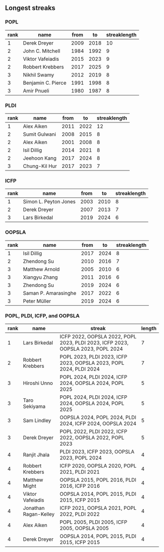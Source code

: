 ## Longest streaks

### POPL

 rank |name| from |to| streaklength 
------|--------------------|------|------|--------------
1 | Derek Dreyer       | 2009 | 2018 |           10
2 | John C. Mitchell   | 1984 | 1992 |            9
2 | Viktor Vafeiadis   | 2015 | 2023 |            9
2 | Robbert Krebbers   | 2017 | 2025 |            9
3 | Nikhil Swamy       | 2012 | 2019 |            8
3 | Benjamin C. Pierce | 1991 | 1998 |            8
3 | Amir Pnueli        | 1980 | 1987 |            8

### PLDI

 rank | name| from |to| streaklength 
------|-----------------------|------|------|--------------
1 | Alex Aiken    | 2011 | 2022 |           12
2 | Sumit Gulwani | 2008 | 2015 |            8
2 | Alex Aiken    | 2001 | 2008 |            8
2 | Isil Dillig   | 2014 | 2021 |            8
2 | Jeehoon Kang  | 2017 | 2024 |            8
3 | Chung-Kil Hur | 2017 | 2023 |            7

### ICFP

 rank | name| from |to| streaklength 
------|-----------------------|------|------|--------------
1 | Simon L. Peyton Jones | 2003 | 2010 |            8
2 | Derek Dreyer          | 2007 | 2013 |            7
3 | Lars Birkedal         | 2019 | 2024 |            6

### OOPSLA

 rank | name | from |to| streaklength 
------|----------------------|------|------|--------------
1 | Isil Dillig          | 2017 | 2024 |            8
2 | Zhendong Su     | 2010 | 2016 |            7
3 | Matthew Arnold       | 2005 | 2010 |            6
3 | Xiangyu Zhang   | 2011 | 2016 |            6
3 | Zhendong Su     | 2019 | 2024 |            6
3 | Saman P. Amarasinghe | 2017 | 2022 |            6
3 | Peter Müller     | 2019 | 2024 |            6

### POPL, PLDI, ICFP, and OOPSLA

 rank |name | streak| length 
-----|-------------------------------------|------|-------------------
1 | Lars Birkedal               | ICFP 2022, OOPSLA 2022, POPL 2023, PLDI 2023, ICFP 2023, OOPSLA 2023, POPL 2024 |            7
2 | Robbert Krebbers            | POPL 2023, PLDI 2023, ICFP 2023, OOPSLA 2023, POPL 2024, PLDI 2024 |           7
3 | Hiroshi Unno           | POPL 2024, PLDI 2024, ICFP 2024, OOPSLA 2024, POPL 2025 |           5
3 | Taro Sekiyama               | POPL 2024, PLDI 2024, ICFP 2024, OOPSLA 2024, POPL 2025 |            5
3 | Sam Lindley                 | OOPSLA 2024, POPL 2024, PLDI 2024, ICFP 2024, OOPSLA 2024 |         5
3 | Derek Dreyer                | POPL 2022, PLDI 2022, ICFP 2022, OOPSLA 2022, POPL 2023 |           5
4 | Ranjit Jhala                | PLDI 2023, ICFP 2023, OOPSLA 2023, POPL 2024 |           4
4 | Robbert Krebbers            | ICFP 2020, OOPSLA 2020, POPL 2021, PLDI 2021 |           4
4 | Matthew Might               | OOPSLA 2015, POPL 2016, PLDI 2016, ICFP 2016 |           4
4 | Viktor Vafeiadis            | OOPSLA 2014, POPL 2015, PLDI 2015, ICFP 2015 |          4
4 | Jonathan Ragan-Kelley       | ICFP 2021, OOPSLA 2021, POPL 2022, PLDI 2022 |           4
4 | Alex Aiken                  | POPL 2005, PLDI 2005, ICFP 2005, OOPSLA 2005 |           4
4 | Derek Dreyer                | OOPSLA 2014, POPL 2015, PLDI 2015, ICFP 2015 |           4

